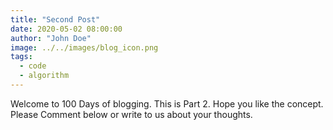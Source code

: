 ```yaml
---
title: "Second Post"
date: 2020-05-02 08:00:00
author: "John Doe"
image: ../../images/blog_icon.png
tags:
  - code
  - algorithm
---
```


Welcome to 100 Days of blogging.
This is Part 2.
Hope you like the concept.
Please Comment below or write to us about your thoughts.
